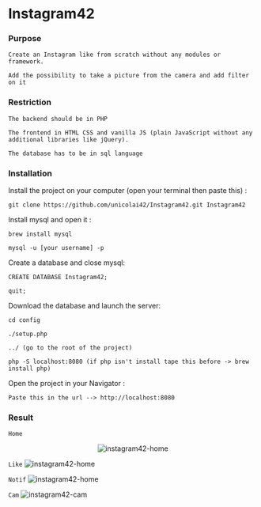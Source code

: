 # Instagram42

### Purpose


```
Create an Instagram like from scratch without any modules or framework.

Add the possibility to take a picture from the camera and add filter on it
```

### Restriction

```
The backend should be in PHP

The frontend in HTML CSS and vanilla JS (plain JavaScript without any additional libraries like jQuery).

The database has to be in sql language
```

### Installation

Install the project on your computer (open your terminal then paste this) :
```
git clone https://github.com/unicolai42/Instagram42.git Instagram42
```

Install mysql and open it :
```
brew install mysql

mysql -u [your username] -p

```

Create a database and close mysql:
```
CREATE DATABASE Instagram42;

quit;
```

Download the database and launch the server:
```
cd config

./setup.php

../ (go to the root of the project)

php -S localhost:8080 (if php isn't install tape this before -> brew install php)
```

Open the project in your Navigator :
```
Paste this in the url --> http://localhost:8080
```

### Result

```Home```
<p align='center'><img src="https://media.giphy.com/media/25R4xK8Z8m3SzWOvo8/giphy.gif" alt='instagram42-home'/></p>

```Like```
![instagram42-home](https://media.giphy.com/media/1AjVkD6Akvqa44GQqY/giphy.gif)

```Notif```
![instagram42-home](https://media.giphy.com/media/WvuqZ64IcDw4Wed5oQ/giphy.gif)

```Cam```
![instagram42-cam](https://media.giphy.com/media/3fdDSYp26ucsyD4d8U/giphy.gif)

